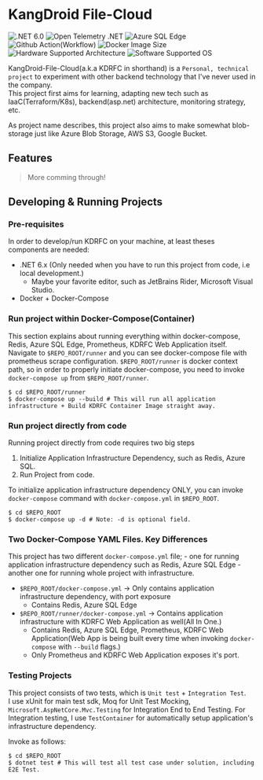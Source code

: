 # KangDroid File-Cloud
![.NET 6.0](https://img.shields.io/badge/dotnet-6.x-512BD4?logo=.NET)
![Open Telemetry .NET](https://img.shields.io/badge/OpenTelemetry.NET-1.0.0-000000?logo=OpenTelemetry)
![Azure SQL Edge](https://img.shields.io/badge/AzureSQL-Edge-000000?logo=Microsoft%2dAzure)
![Github Action(Workflow)](https://img.shields.io/github/actions/workflow/status/KangDroid-File-Cloud/KDRFC-Monoliths/dotnet_test_deploy.yml?logo=GitHub%2dActions) 
![Docker Image Size](https://img.shields.io/docker/image-size/kangdroid/kdrfc?logo=Docker)
![Hardware Supported Architecture](https://img.shields.io/badge/Suppported%20Architecture-X86%2C%20ARM64-lightgrey)
![Software Supported OS](https://img.shields.io/badge/Supported%20OS-macOS%2C%20Linux-informational)
<br>

KangDroid-File-Cloud(a.k.a KDRFC in shorthand) is a `Personal, technical project` to experiment with other backend technology that I've never used in the company.<br>
This project first aims for learning, adapting new tech such as IaaC(Terraform/K8s), backend(asp.net) architecture, monitoring strategy, etc. <br>

As project name describes, this project also aims to make somewhat blob-storage just like Azure Blob Storage, AWS S3, Google Bucket.

## Features
> More comming through!

## Developing & Running Projects
### Pre-requisites
In order to develop/run KDRFC on your machine, at least theses components are needed:
- .NET 6.x (Only needed when you have to run this project from code, i.e local development.)
  - Maybe your favorite editor, such as JetBrains Rider, Microsoft Visual Studio. 
- Docker + Docker-Compose

### Run project within Docker-Compose(Container)
This section explains about running everything within docker-compose, Redis, Azure SQL Edge, Prometheus, KDRFC Web Application itself. <br>
Navigate to `$REPO_ROOT/runner` and you can see docker-compose file with prometheus scrape configuration. `$REPO_ROOT/runner` is docker context path, so in order to properly initiate docker-compose, you need to invoke `docker-compose up` from `$REPO_ROOT/runner`.

```shell
$ cd $REPO_ROOT/runner
$ docker-compose up --build # This will run all application infrastructure + Build KDRFC Container Image straight away.
```

### Run project directly from code
Running project directly from code requires two big steps
1. Initialize Application Infrastructure Dependency, such as Redis, Azure SQL.
2. Run Project from code.

To initialize application infrastructure dependency ONLY, you can invoke `docker-compose` command with `docker-compose.yml` in `$REPO_ROOT`.<br>
```shell
$ cd $REPO_ROOT
$ docker-compose up -d # Note: -d is optional field.
```

### Two Docker-Compose YAML Files. Key Differences
This project has two different `docker-compose.yml` file; - one for running application infrastructure dependency such as Redis, Azure SQL Edge - another one for running whole project with infrastructure.<br>
- `$REPO_ROOT/docker-compose.yml` -> Only contains application infrastructure dependency, with port exposure
  - Contains Redis, Azure SQL Edge
- `$REPO_ROOT/runner/docker-compose.yml` -> Contains application infrastructure with KDRFC Web Application as well(All In One.)
  - Contains Redis, Azure SQL Edge, Prometheus, KDRFC Web Application(Web App is being built every time when invoking `docker-compose` with `--build` flags.)
  - Only Prometheus and KDRFC Web Application exposes it's port.

### Testing Projects
This project consists of two tests, which is  `Unit test` + `Integration Test`.<br>
I use xUnit for main test sdk, Moq for Unit Test Mocking, `Microsoft.AspNetCore.Mvc.Testing` for Integration End to End Testing. For Integration testing, I use `TestContainer` for automatically setup application's infrastructure dependency.

Invoke as follows:
```shell
$ cd $REPO_ROOT
$ dotnet test # This will test all test case under solution, including E2E Test.
```
